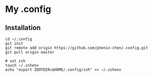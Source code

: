# My .config
## Installation

```shell
cd ~/.config
git init
git remote add origin https://github.com/phenix-chen/.config.git
git pull origin master

# set zsh
touch ~/.zshenv
echo "export ZDOTDIR=$HOME/.config/zsh" >> ~/.zshenv
```
